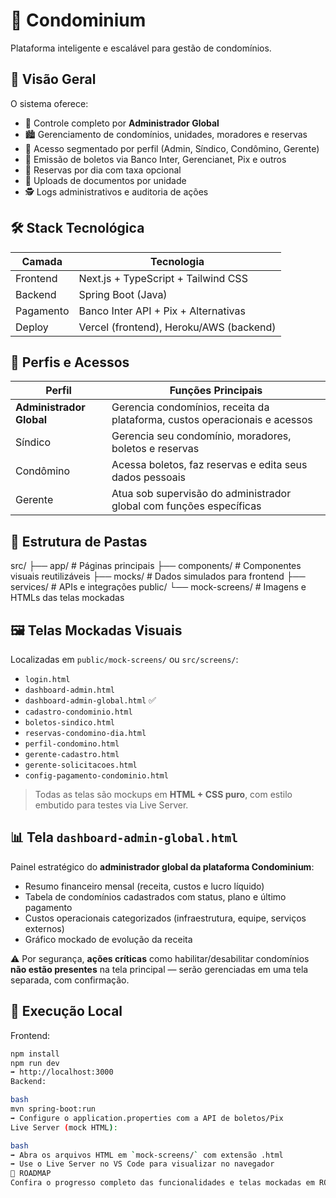 # 🏢 Condominium

Plataforma inteligente e escalável para gestão de condomínios.

## 🚀 Visão Geral

O sistema oferece:

- 👑 Controle completo por **Administrador Global**
- 🏙️ Gerenciamento de condomínios, unidades, moradores e reservas
- 🔐 Acesso segmentado por perfil (Admin, Síndico, Condômino, Gerente)
- 💸 Emissão de boletos via Banco Inter, Gerencianet, Pix e outros
- 📆 Reservas por dia com taxa opcional
- 📄 Uploads de documentos por unidade
- 🕵️ Logs administrativos e auditoria de ações

## 🛠️ Stack Tecnológica

| Camada     | Tecnologia                              |
|------------|------------------------------------------|
| Frontend   | Next.js + TypeScript + Tailwind CSS      |
| Backend    | Spring Boot (Java)                       |
| Pagamento  | Banco Inter API + Pix + Alternativas     |
| Deploy     | Vercel (frontend), Heroku/AWS (backend)  |

## 👥 Perfis e Acessos

| Perfil                | Funções Principais                                                                 |
|-----------------------|------------------------------------------------------------------------------------|
| **Administrador Global** | Gerencia condomínios, receita da plataforma, custos operacionais e acessos |
| Síndico               | Gerencia seu condomínio, moradores, boletos e reservas                            |
| Condômino             | Acessa boletos, faz reservas e edita seus dados pessoais                          |
| Gerente               | Atua sob supervisão do administrador global com funções específicas               |

## 📁 Estrutura de Pastas

src/ ├── app/ # Páginas principais ├── components/ # Componentes visuais reutilizáveis ├── mocks/ # Dados simulados para frontend ├── services/ # APIs e integrações public/ └── mock-screens/ # Imagens e HTMLs das telas mockadas


## 🖼️ Telas Mockadas Visuais

Localizadas em `public/mock-screens/` ou `src/screens/`:

- `login.html`
- `dashboard-admin.html`
- `dashboard-admin-global.html` ✅
- `cadastro-condominio.html`
- `boletos-sindico.html`
- `reservas-condomino-dia.html`
- `perfil-condomino.html`
- `gerente-cadastro.html`
- `gerente-solicitacoes.html`
- `config-pagamento-condominio.html`

> Todas as telas são mockups em **HTML + CSS puro**, com estilo embutido para testes via Live Server.

## 📊 Tela `dashboard-admin-global.html`

Painel estratégico do **administrador global da plataforma Condominium**:

- Resumo financeiro mensal (receita, custos e lucro líquido)
- Tabela de condomínios cadastrados com status, plano e último pagamento
- Custos operacionais categorizados (infraestrutura, equipe, serviços externos)
- Gráfico mockado de evolução da receita

⚠️ Por segurança, **ações críticas** como habilitar/desabilitar condomínios **não estão presentes** na tela principal — serão gerenciadas em uma tela separada, com confirmação.

## 🧪 Execução Local

Frontend:

```bash
npm install
npm run dev
➡ http://localhost:3000
Backend:

bash
mvn spring-boot:run
➡ Configure o application.properties com a API de boletos/Pix
Live Server (mock HTML):

bash
➡ Abra os arquivos HTML em `mock-screens/` com extensão .html
➡ Use o Live Server no VS Code para visualizar no navegador
📌 ROADMAP
Confira o progresso completo das funcionalidades e telas mockadas em ROADMAP.md